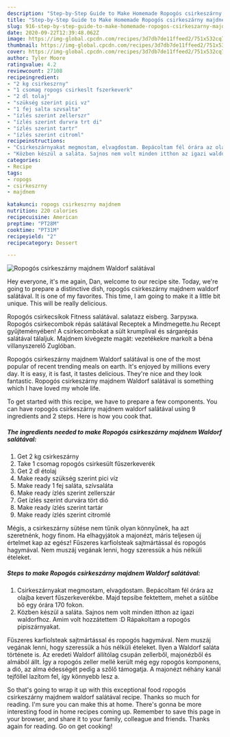 ```yaml
---
description: "Step-by-Step Guide to Make Homemade Ropogós csirkeszárny majdnem Waldorf salátával"
title: "Step-by-Step Guide to Make Homemade Ropogós csirkeszárny majdnem Waldorf salátával"
slug: 916-step-by-step-guide-to-make-homemade-ropogos-csirkeszarny-majdnem-waldorf-salataval
date: 2020-09-22T12:39:48.062Z
image: https://img-global.cpcdn.com/recipes/3d7db7de11ffeed2/751x532cq70/ropogos-csirkeszarny-majdnem-waldorf-salataval-recept-foto.jpg
thumbnail: https://img-global.cpcdn.com/recipes/3d7db7de11ffeed2/751x532cq70/ropogos-csirkeszarny-majdnem-waldorf-salataval-recept-foto.jpg
cover: https://img-global.cpcdn.com/recipes/3d7db7de11ffeed2/751x532cq70/ropogos-csirkeszarny-majdnem-waldorf-salataval-recept-foto.jpg
author: Tyler Moore
ratingvalue: 4.2
reviewcount: 27108
recipeingredient:
- "2 kg csirkeszrny"
- "1 csomag ropogs csirkeslt fszerkeverk"
- "2 dl tolaj"
- "szükség szerint pici vz"
- "1 fej salta szvsalta"
- "ízlés szerint zellerszr"
- "ízlés szerint durvra trt di"
- "ízlés szerint tartr"
- "ízlés szerint citroml"
recipeinstructions:
- "Csirkeszárnyakat megmostam, elvagdostam. Bepácoltam fél órára az olajba kevert fűszerkeverékbe. Majd tepsibe fektettem, mehet a sütőbe bő egy órára 170 fokon."
- "Közben készül a saláta. Sajnos nem volt minden itthon az igazi waldorfhoz. Amim volt hozzátettem :D Rápakoltam a ropogós pipiszárnyakat."
categories:
- Recipe
tags:
- ropogs
- csirkeszrny
- majdnem

katakunci: ropogs csirkeszrny majdnem 
nutrition: 220 calories
recipecuisine: American
preptime: "PT28M"
cooktime: "PT31M"
recipeyield: "2"
recipecategory: Dessert

---
```



![Ropogós csirkeszárny majdnem Waldorf salátával](https://img-global.cpcdn.com/recipes/3d7db7de11ffeed2/751x532cq70/ropogos-csirkeszarny-majdnem-waldorf-salataval-recept-foto.jpg)

Hey everyone, it's me again, Dan, welcome to our recipe site. Today, we're going to prepare a distinctive dish, ropogós csirkeszárny majdnem waldorf salátával. It is one of my favorites. This time, I am going to make it a little bit unique. This will be really delicious.

Ropogós csirkecsíkok Fitness salátával. salatazz eisberg. Загрузка. Ropogós csirkecombok répás salátával Receptek a Mindmegette.hu Recept gyűjteményében! A csirkecombokat a sült krumplival és sárgarépás salátával tálaljuk. Majdnem kivégezte magát: vezetékekre markolt a béna villanyszerelő Zuglóban.

Ropogós csirkeszárny majdnem Waldorf salátával is one of the most popular of recent trending meals on earth. It's enjoyed by millions every day. It is easy, it is fast, it tastes delicious. They're nice and they look fantastic. Ropogós csirkeszárny majdnem Waldorf salátával is something which I have loved my whole life.


To get started with this recipe, we have to prepare a few components. You can have ropogós csirkeszárny majdnem waldorf salátával using 9 ingredients and 2 steps. Here is how you cook that.

<!--inarticleads1-->

##### The ingredients needed to make Ropogós csirkeszárny majdnem Waldorf salátával:

1. Get 2 kg csirkeszárny
1. Take 1 csomag ropogós csirkesült fűszerkeverék
1. Get 2 dl étolaj
1. Make ready szükség szerint pici víz
1. Make ready 1 fej saláta, szívsaláta
1. Make ready ízlés szerint zellerszár
1. Get ízlés szerint durvára tört dió
1. Make ready ízlés szerint tartár
1. Make ready ízlés szerint citromlé


Mégis, a csirkeszárny sütése nem tűnik olyan könnyűnek, ha azt szeretnénk, hogy finom. Ha elhagyjátok a majonézt, máris teljesen új értelmet kap az egész! Fűszeres karfiolsteak sajtmártással és ropogós hagymával. Nem muszáj vegának lenni, hogy szeressük a hús nélküli ételeket. 

<!--inarticleads2-->

##### Steps to make Ropogós csirkeszárny majdnem Waldorf salátával:

1. Csirkeszárnyakat megmostam, elvagdostam. Bepácoltam fél órára az olajba kevert fűszerkeverékbe. Majd tepsibe fektettem, mehet a sütőbe bő egy órára 170 fokon.
1. Közben készül a saláta. Sajnos nem volt minden itthon az igazi waldorfhoz. Amim volt hozzátettem :D Rápakoltam a ropogós pipiszárnyakat.


Fűszeres karfiolsteak sajtmártással és ropogós hagymával. Nem muszáj vegának lenni, hogy szeressük a hús nélküli ételeket. Ilyen a Waldorf saláta története is. Az eredeti Waldorf állítólag csupán zellerből, majonézből és almából állt. Így a ropogós zeller mellé került még egy ropogós komponens, a dió, az alma édességét pedig a szőlő támogatja. A majonézt néhány kanál tejföllel lazítom fel, így könnyebb lesz a. 

So that's going to wrap it up with this exceptional food ropogós csirkeszárny majdnem waldorf salátával recipe. Thanks so much for reading. I'm sure you can make this at home. There's gonna be more interesting food in home recipes coming up. Remember to save this page in your browser, and share it to your family, colleague and friends. Thanks again for reading. Go on get cooking!
